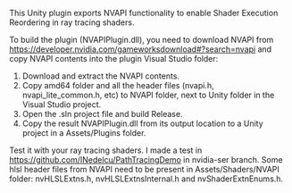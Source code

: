 This Unity plugin exports NVAPI functionality to enable Shader Execution Reordering in ray tracing shaders.

To build the plugin (NVAPIPlugin.dll), you need to download NVAPI from https://developer.nvidia.com/gameworksdownload#?search=nvapi and copy NVAPI contents into the plugin Visual Studio folder:

1. Download and extract the NVAPI contents.
2. Copy amd64 folder and all the header files (nvapi.h, nvapi_lite_common.h, etc) to NVAPI folder, next to Unity folder in the Visual Studio project.
3. Open the .sln project file and build Release.
4. Copy the result NVAPIPlugin.dll from its output location to a Unity project in a Assets/Plugins folder.

Test it with your ray tracing shaders. I made a test in https://github.com/INedelcu/PathTracingDemo in nvidia-ser branch. Some hlsl header files from NVAPI need to be present in Assets/Shaders/NVAPI folder: nvHLSLExtns.h, nvHLSLExtnsInternal.h and nvShaderExtnEnums.h.
